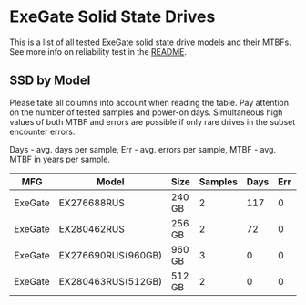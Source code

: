 ExeGate Solid State Drives
==========================

This is a list of all tested ExeGate solid state drive models and their MTBFs. See
more info on reliability test in the [README](https://github.com/linuxhw/SMART).

SSD by Model
------------

Please take all columns into account when reading the table. Pay attention on the
number of tested samples and power-on days. Simultaneous high values of both MTBF
and errors are possible if only rare drives in the subset encounter errors.

Days - avg. days per sample,
Err  - avg. errors per sample,
MTBF - avg. MTBF in years per sample.

| MFG       | Model              | Size   | Samples | Days  | Err   | MTBF |
|-----------|--------------------|--------|---------|-------|-------|------|
| ExeGate   | EX276688RUS        | 240 GB | 2       | 117   | 0     | 0.32   |
| ExeGate   | EX280462RUS        | 256 GB | 2       | 72    | 0     | 0.20   |
| ExeGate   | EX276690RUS(960GB) | 960 GB | 3       | 0     | 0     | 0.00   |
| ExeGate   | EX280463RUS(512GB) | 512 GB | 2       | 0     | 0     | 0.00   |

